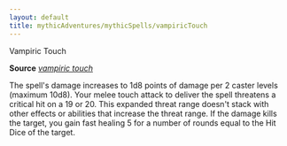 ```yaml
---
layout: default
title: mythicAdventures/mythicSpells/vampiricTouch
---
```

Vampiric Touch

**Source** [_vampiric touch_](spells/vampiricTouch#_vampiric-touch)

The spell's damage increases to 1d8 points of damage per 2 caster levels (maximum 10d8). Your melee touch attack to deliver the spell threatens a critical hit on a 19 or 20. This expanded threat range doesn't stack with other effects or abilities that increase the threat range. If the damage kills the target, you gain fast healing 5 for a number of rounds equal to the Hit Dice of the target.

